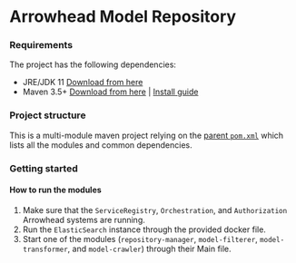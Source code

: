 # Arrowhead Model Repository

### Requirements

The project has the following dependencies:
* JRE/JDK 11 [Download from here](https://www.oracle.com/technetwork/java/javase/downloads/jdk11-downloads-5066655.html)
* Maven 3.5+ [Download from here](http://maven.apache.org/download.cgi) | [Install guide](https://www.baeldung.com/install-maven-on-windows-linux-mac)

### Project structure

This is a multi-module maven project relying on the [parent `pom.xml`](https://github.com/arrowhead-f/client-skeleton-java-spring/blob/master/pom.xml) which lists all the modules and common dependencies.

### Getting started

#### How to run the modules
1. Make sure that the ``ServiceRegistry``, ``Orchestration``, and ``Authorization`` Arrowhead systems are running.
2. Run the ``ElasticSearch`` instance through the provided docker file.
2. Start one of the modules (``repository-manager``, ``model-filterer``, ``model-transformer``, and ``model-crawler``) through their Main file.
